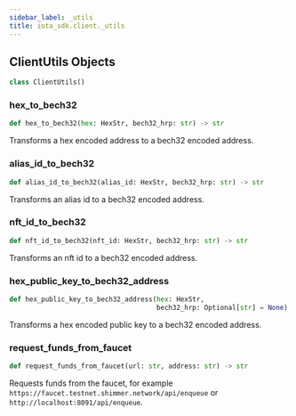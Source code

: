 ```yaml
---
sidebar_label: _utils
title: iota_sdk.client._utils
---
```


## ClientUtils Objects

```python
class ClientUtils()
```

### hex_to_bech32

```python
def hex_to_bech32(hex: HexStr, bech32_hrp: str) -> str
```

Transforms a hex encoded address to a bech32 encoded address.

### alias_id_to_bech32

```python
def alias_id_to_bech32(alias_id: HexStr, bech32_hrp: str) -> str
```

Transforms an alias id to a bech32 encoded address.

### nft_id_to_bech32

```python
def nft_id_to_bech32(nft_id: HexStr, bech32_hrp: str) -> str
```

Transforms an nft id to a bech32 encoded address.

### hex_public_key_to_bech32_address

```python
def hex_public_key_to_bech32_address(hex: HexStr,
                                     bech32_hrp: Optional[str] = None) -> str
```

Transforms a hex encoded public key to a bech32 encoded address.

### request_funds_from_faucet

```python
def request_funds_from_faucet(url: str, address: str) -> str
```

Requests funds from the faucet, for example `https://faucet.testnet.shimmer.network/api/enqueue` or `http://localhost:8091/api/enqueue`.
